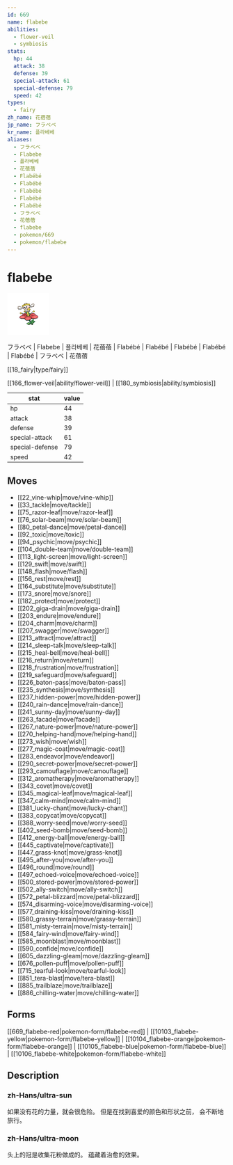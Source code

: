 ```yaml
---
id: 669
name: flabebe
abilities:
  - flower-veil
  - symbiosis
stats:
  hp: 44
  attack: 38
  defense: 39
  special-attack: 61
  special-defense: 79
  speed: 42
types:
  - fairy
zh_name: 花蓓蓓
jp_name: フラベベ
kr_name: 플라베베
aliases:
  - フラベベ
  - Flabebe
  - 플라베베
  - 花蓓蓓
  - Flabébé
  - Flabébé
  - Flabébé
  - Flabébé
  - Flabébé
  - フラベベ
  - 花蓓蓓
  - flabebe
  - pokemon/669
  - pokemon/flabebe
---
```

# flabebe

![](https://raw.githubusercontent.com/PokeAPI/sprites/master/sprites/pokemon/669.png)

フラベベ | Flabebe | 플라베베 | 花蓓蓓 | Flabébé | Flabébé | Flabébé | Flabébé | Flabébé | フラベベ | 花蓓蓓

[[18_fairy|type/fairy]]

[[166_flower-veil|ability/flower-veil]] | [[180_symbiosis|ability/symbiosis]]

|stat|value|
|---|---|
|hp|44|
|attack|38|
|defense|39|
|special-attack|61|
|special-defense|79|
|speed|42|


## Moves

- [[22_vine-whip|move/vine-whip]]
- [[33_tackle|move/tackle]]
- [[75_razor-leaf|move/razor-leaf]]
- [[76_solar-beam|move/solar-beam]]
- [[80_petal-dance|move/petal-dance]]
- [[92_toxic|move/toxic]]
- [[94_psychic|move/psychic]]
- [[104_double-team|move/double-team]]
- [[113_light-screen|move/light-screen]]
- [[129_swift|move/swift]]
- [[148_flash|move/flash]]
- [[156_rest|move/rest]]
- [[164_substitute|move/substitute]]
- [[173_snore|move/snore]]
- [[182_protect|move/protect]]
- [[202_giga-drain|move/giga-drain]]
- [[203_endure|move/endure]]
- [[204_charm|move/charm]]
- [[207_swagger|move/swagger]]
- [[213_attract|move/attract]]
- [[214_sleep-talk|move/sleep-talk]]
- [[215_heal-bell|move/heal-bell]]
- [[216_return|move/return]]
- [[218_frustration|move/frustration]]
- [[219_safeguard|move/safeguard]]
- [[226_baton-pass|move/baton-pass]]
- [[235_synthesis|move/synthesis]]
- [[237_hidden-power|move/hidden-power]]
- [[240_rain-dance|move/rain-dance]]
- [[241_sunny-day|move/sunny-day]]
- [[263_facade|move/facade]]
- [[267_nature-power|move/nature-power]]
- [[270_helping-hand|move/helping-hand]]
- [[273_wish|move/wish]]
- [[277_magic-coat|move/magic-coat]]
- [[283_endeavor|move/endeavor]]
- [[290_secret-power|move/secret-power]]
- [[293_camouflage|move/camouflage]]
- [[312_aromatherapy|move/aromatherapy]]
- [[343_covet|move/covet]]
- [[345_magical-leaf|move/magical-leaf]]
- [[347_calm-mind|move/calm-mind]]
- [[381_lucky-chant|move/lucky-chant]]
- [[383_copycat|move/copycat]]
- [[388_worry-seed|move/worry-seed]]
- [[402_seed-bomb|move/seed-bomb]]
- [[412_energy-ball|move/energy-ball]]
- [[445_captivate|move/captivate]]
- [[447_grass-knot|move/grass-knot]]
- [[495_after-you|move/after-you]]
- [[496_round|move/round]]
- [[497_echoed-voice|move/echoed-voice]]
- [[500_stored-power|move/stored-power]]
- [[502_ally-switch|move/ally-switch]]
- [[572_petal-blizzard|move/petal-blizzard]]
- [[574_disarming-voice|move/disarming-voice]]
- [[577_draining-kiss|move/draining-kiss]]
- [[580_grassy-terrain|move/grassy-terrain]]
- [[581_misty-terrain|move/misty-terrain]]
- [[584_fairy-wind|move/fairy-wind]]
- [[585_moonblast|move/moonblast]]
- [[590_confide|move/confide]]
- [[605_dazzling-gleam|move/dazzling-gleam]]
- [[676_pollen-puff|move/pollen-puff]]
- [[715_tearful-look|move/tearful-look]]
- [[851_tera-blast|move/tera-blast]]
- [[885_trailblaze|move/trailblaze]]
- [[886_chilling-water|move/chilling-water]]

## Forms



[[669_flabebe-red|pokemon-form/flabebe-red]] | [[10103_flabebe-yellow|pokemon-form/flabebe-yellow]] | [[10104_flabebe-orange|pokemon-form/flabebe-orange]] | [[10105_flabebe-blue|pokemon-form/flabebe-blue]] | [[10106_flabebe-white|pokemon-form/flabebe-white]]

## Description

### zh-Hans/ultra-sun

如果没有花的力量，就会很危险。
但是在找到喜爱的颜色和形状之前，
会不断地旅行。

### zh-Hans/ultra-moon

头上的冠是收集花粉做成的。
蕴藏着治愈的效果。

